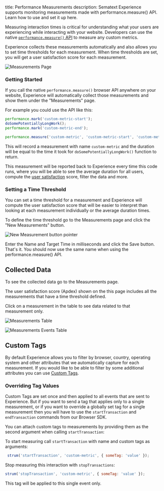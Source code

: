 title: Performance Measurements
description: Sematext Experience supports monitoring measurements made with performance.measure() API. Learn how to use and set it up here.

Measuring interaction times is critical for understanding what your users are experiencing while interacting with your website. Developers can use the native [`performance.measure()` API](https://developer.mozilla.org/en-US/docs/Web/API/Performance/measure) to measure any custom metrics.

Experience collects these measurements automatically and also allows you to set time thresholds for each measurement. When time thresholds are set, you will get a user satisfaction score for each measurement.

<img
  class="content-modal-image"
  alt="Measurements Page"
  src="/docs/images/experience/measurements/measurements.png"
  title="Measurements Page"
/>

### Getting Started

If you call the native `performance.measure()` browser API anywhere on your website, Experience will automatically collect those measurements and show them under the "Measurements" page.

For example you could use the API like this:

```javascript
performance.mark('custom-metric-start');
doSomePotentiallyLongWork();
performance.mark('custom-metric-end');

performance.measure('custom-metric', 'custom-metric-start', 'custom-metric-end');
```

This will record a measurement with name `custom-metric` and the duration will be equal to the time it took for `doSomePotentiallyLongWork()` function to return.

This measurement will be reported back to Experience every time this code runs, where you will be able to see the average duration for all users, compute the [user satisfaction](/docs/experience/user-satisfaction) score, filter the data and more.

### Setting a Time Threshold

You can set a time threshold for a measurement and Experience will compute the user satisfaction score that will be easier to interpret than looking at each measurement individually or the average duration times.

To define the time threshold go to the Measurements page and click the "New Measurements" button.

<img
  class="content-modal-image"
  alt="New Measurement button pointer"
  src="/docs/images/experience/measurements/new-min.png"
  title="New Measurement button pointer"
/>

Enter the Name and Target Time in milliseconds and click the Save button. That's it. You should now use the same name when using the performance.measure() API.

## Collected Data

To see the collected data go to the Measurements page.

The user satisfaction score (Apdex) shown on the this page includes all the measurements that have a time threshold defined.

Click on a measurement in the table to see data related to that measurement only.

<img
  class="content-modal-image"
  alt="Measurements Table"
  src="/docs/images/experience/measurements/measurements-table-min.jpg"
  title="Measurements Table"
/>

<img
  class="content-modal-image"
  alt="Measurements Events Table"
  src="/docs/images/experience/measurements/measurements-events.png"
  title="Measurement Events Table"
/>


## Custom Tags

By default Experience allows you to filter by browser, country, operating system and other attributes that we automatically capture for each measurement. If you would like to be able to filter by some additional attributes you can use [Custom Tags](/docs/experience/tags).

### Overriding Tag Values

Custom Tags are set once and then applied to all events that are sent to Experience. But if you want to send a tag that applies only to a single measurement, or if you want to override a globally set tag for a single measurement then you will have to use the `startTransaction` and `endTransaction` commands from our Browser SDK.

You can attach custom tags to measurements by providing them as the second argument when calling `startTransaction`:

To start measuring call `startTransaction` with name and custom tags as arguments:

```javascript
 strum('startTransaction', 'custom-metric', { someTag: 'value' });
```

Stop measuring this interaction with `stopTransactions`:

```javascript
strum('stopTransaction', 'custom-metric', { someTag: 'value' });
```

This tag will be applied to this single event only.
